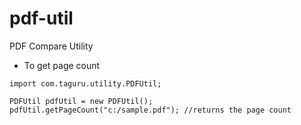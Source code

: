 # pdf-util

PDF Compare Utility


* To get page count

```
import com.taguru.utility.PDFUtil;
 
PDFUtil pdfUtil = new PDFUtil();
pdfUtil.getPageCount("c:/sample.pdf"); //returns the page count
```
